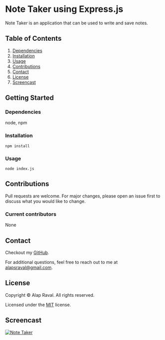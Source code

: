 # Note Taker using Express.js
Note Taker is an application that can be used to write and save notes.

## Table of Contents
1. [Dependencies](#dependencies)
2. [Installation](#installation)
3. [Usage](#usage)
4. [Contributions](#contributions)
5. [Contact](#contact)
6. [License](#license)
7. [Screencast](#screencast)

## Getting Started
### Dependencies
node, npm

### Installation
`npm install`

### Usage
`node index.js`

## Contributions
Pull requests are welcome. For major changes, please open an issue first to discuss what you would like to change.

### Current contributors
None 

## Contact
Checkout my [GitHub](https://github.com/alapsraval).

For additional questions, feel free to reach out to me at alapsraval@gmail.com.

## License
Copyright &copy; Alap Raval. All rights reserved.

Licensed under the [MIT](https://opensource.org/licenses/MIT) license.

## Screencast

[![Note Taker](/screenshot.png)](https://youtu.be)